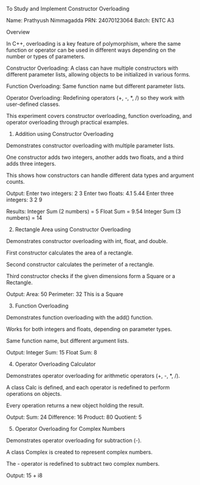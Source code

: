 To Study and Implement Constructor Overloading

Name: Prathyush Nimmagadda
PRN: 24070123064
Batch: ENTC A3

Overview

In C++, overloading is a key feature of polymorphism, where the same function or operator can be used in different ways depending on the number or types of parameters.

Constructor Overloading: A class can have multiple constructors with different parameter lists, allowing objects to be initialized in various forms.

Function Overloading: Same function name but different parameter lists.

Operator Overloading: Redefining operators (+, -, *, /) so they work with user-defined classes.

This experiment covers constructor overloading, function overloading, and operator overloading through practical examples.

1. Addition using Constructor Overloading

Demonstrates constructor overloading with multiple parameter lists.

One constructor adds two integers, another adds two floats, and a third adds three integers.

This shows how constructors can handle different data types and argument counts.

Output:
Enter two integers: 2
3
Enter two floats: 4.1
5.44
Enter three integers: 3
2
9

Results:
Integer Sum (2 numbers) = 5
Float Sum = 9.54
Integer Sum (3 numbers) = 14

2. Rectangle Area using Constructor Overloading

Demonstrates constructor overloading with int, float, and double.

First constructor calculates the area of a rectangle.

Second constructor calculates the perimeter of a rectangle.

Third constructor checks if the given dimensions form a Square or a Rectangle.

Output:
Area: 50
Perimeter: 32
This is a Square

3. Function Overloading

Demonstrates function overloading with the add() function.

Works for both integers and floats, depending on parameter types.

Same function name, but different argument lists.

Output:
Integer Sum: 15
Float Sum: 8

4. Operator Overloading Calculator

Demonstrates operator overloading for arithmetic operators (+, -, *, /).

A class Calc is defined, and each operator is redefined to perform operations on objects.

Every operation returns a new object holding the result.

Output:
Sum: 24
Difference: 16
Product: 80
Quotient: 5

5. Operator Overloading for Complex Numbers

Demonstrates operator overloading for subtraction (-).

A class Complex is created to represent complex numbers.

The - operator is redefined to subtract two complex numbers.

Output:
15 + i8
